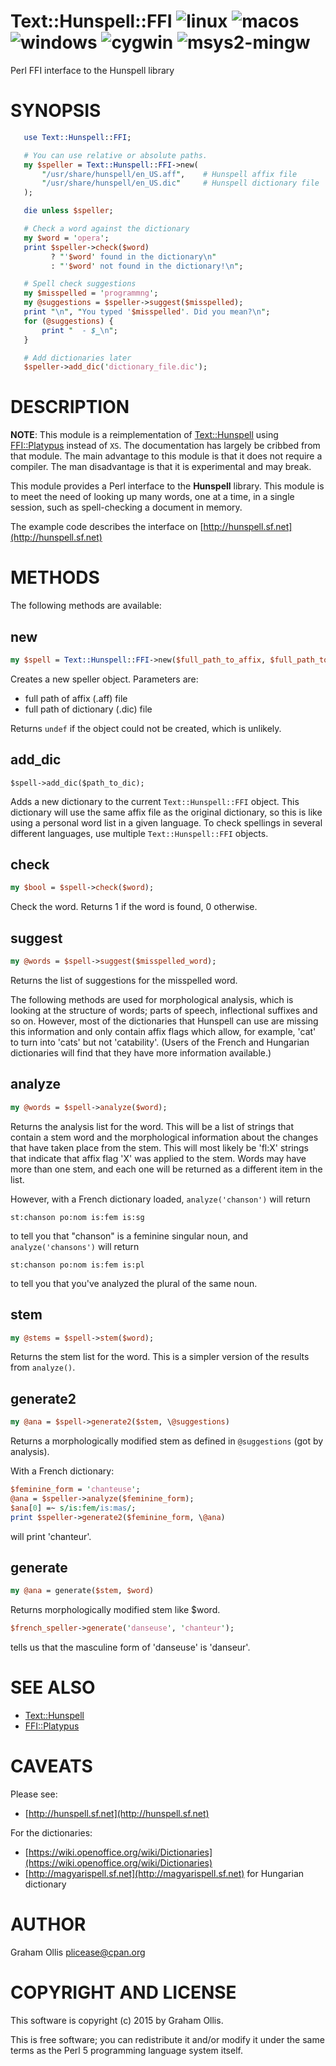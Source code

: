 # Text::Hunspell::FFI ![linux](https://github.com/uperl/Text-Hunspell-FFI/workflows/linux/badge.svg) ![macos](https://github.com/uperl/Text-Hunspell-FFI/workflows/macos/badge.svg) ![windows](https://github.com/uperl/Text-Hunspell-FFI/workflows/windows/badge.svg) ![cygwin](https://github.com/uperl/Text-Hunspell-FFI/workflows/cygwin/badge.svg) ![msys2-mingw](https://github.com/uperl/Text-Hunspell-FFI/workflows/msys2-mingw/badge.svg)

Perl FFI interface to the Hunspell library

# SYNOPSIS

```perl
   use Text::Hunspell::FFI;

   # You can use relative or absolute paths.
   my $speller = Text::Hunspell::FFI->new(
       "/usr/share/hunspell/en_US.aff",    # Hunspell affix file
       "/usr/share/hunspell/en_US.dic"     # Hunspell dictionary file
   );

   die unless $speller;

   # Check a word against the dictionary
   my $word = 'opera';
   print $speller->check($word)
         ? "'$word' found in the dictionary\n"
         : "'$word' not found in the dictionary!\n";

   # Spell check suggestions
   my $misspelled = 'programmng';
   my @suggestions = $speller->suggest($misspelled);
   print "\n", "You typed '$misspelled'. Did you mean?\n";
   for (@suggestions) {
       print "  - $_\n";
   }

   # Add dictionaries later
   $speller->add_dic('dictionary_file.dic');
```

# DESCRIPTION

**NOTE**: This module is a reimplementation of [Text::Hunspell](https://metacpan.org/pod/Text::Hunspell)
using [FFI::Platypus](https://metacpan.org/pod/FFI::Platypus) instead of `XS`.  The documentation has
largely be cribbed from that module.  The main advantage to this
module is that it does not require a compiler.  The man disadvantage
is that it is experimental and may break.

This module provides a Perl interface to the **Hunspell** library.
This module is to meet the need of looking up many words,
one at a time, in a single session, such as spell-checking
a document in memory.

The example code describes the interface on [http://hunspell.sf.net](http://hunspell.sf.net)

# METHODS

The following methods are available:

## new

```perl
my $spell = Text::Hunspell::FFI->new($full_path_to_affix, $full_path_to_dic);
```

Creates a new speller object. Parameters are:

- full path of affix (.aff) file
- full path of dictionary (.dic) file

Returns `undef` if the object could not be created, which is unlikely.

## add\_dic

```
$spell->add_dic($path_to_dic);
```

Adds a new dictionary to the current `Text::Hunspell::FFI` object. This dictionary
will use the same affix file as the original dictionary, so this is like using
a personal word list in a given language. To check spellings in several
different languages, use multiple `Text::Hunspell::FFI` objects.

## check

```perl
my $bool = $spell->check($word);
```

Check the word. Returns 1 if the word is found, 0 otherwise.

## suggest

```perl
my @words = $spell->suggest($misspelled_word);
```

Returns the list of suggestions for the misspelled word.

The following methods are used for morphological analysis, which is looking
at the structure of words; parts of speech, inflectional suffixes and so on.
However, most of the dictionaries that Hunspell can use are missing this
information and only contain affix flags which allow, for example, 'cat' to
turn into 'cats' but not 'catability'. (Users of the French and Hungarian
dictionaries will find that they have more information available.)

## analyze

```perl
my @words = $spell->analyze($word);
```

Returns the analysis list for the word. This will be a list of
strings that contain a stem word and the morphological information
about the changes that have taken place from the stem. This will
most likely be 'fl:X' strings that indicate that affix flag 'X'
was applied to the stem. Words may have more than one stem, and
each one will be returned as a different item in the list.

However, with a French dictionary loaded, `analyze('chanson')` will return

```
st:chanson po:nom is:fem is:sg
```

to tell you that "chanson" is a feminine singular noun, and
`analyze('chansons')` will return

```
st:chanson po:nom is:fem is:pl
```

to tell you that you've analyzed the plural of the same noun.

## stem

```perl
my @stems = $spell->stem($word);
```

Returns the stem list for the word. This is a simpler version of the
results from `analyze()`.

## generate2

```perl
my @ana = $spell->generate2($stem, \@suggestions)
```

Returns a morphologically modified stem as defined in
`@suggestions` (got by analysis).

With a French dictionary:

```perl
$feminine_form = 'chanteuse';
@ana = $speller->analyze($feminine_form);
$ana[0] =~ s/is:fem/is:mas/;
print $speller->generate2($feminine_form, \@ana)
```

will print 'chanteur'.

## generate

```perl
my @ana = generate($stem, $word)
```

Returns morphologically modified stem like $word.

```perl
$french_speller->generate('danseuse', 'chanteur');
```

tells us that the masculine form of 'danseuse' is 'danseur'.

# SEE ALSO

- [Text::Hunspell](https://metacpan.org/pod/Text::Hunspell)
- [FFI::Platypus](https://metacpan.org/pod/FFI::Platypus)

# CAVEATS

Please see:

- [http://hunspell.sf.net](http://hunspell.sf.net)

For the dictionaries:

- [https://wiki.openoffice.org/wiki/Dictionaries](https://wiki.openoffice.org/wiki/Dictionaries)
- [http://magyarispell.sf.net](http://magyarispell.sf.net) for Hungarian dictionary

# AUTHOR

Graham Ollis <plicease@cpan.org>

# COPYRIGHT AND LICENSE

This software is copyright (c) 2015 by Graham Ollis.

This is free software; you can redistribute it and/or modify it under
the same terms as the Perl 5 programming language system itself.
